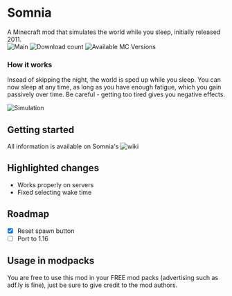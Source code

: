 # Somnia
A Minecraft mod that simulates the world while you sleep, initially released 2011.  
![Main](https://github.com/Su5eD/Somnia/workflows/Main/badge.svg)
![Download count](http://cf.way2muchnoise.eu/full_400796_downloads.svg)
![Available MC Versions](http://cf.way2muchnoise.eu/versions/400796.svg)
### How it works
Insead of skipping the night, the world is sped up while you sleep.
You can now sleep at any time, as long as you have enough fatigue, which you gain passively over time. 
Be careful - getting too tired gives you negative effects.

![Simulation](src/main/resources/assets/somnia/wiki/simulation.gif)

## Getting started
All information is available on Somnia's ![wiki](https://github.com/Su5eD/Somnia/wiki)

## Highlighted changes
- Works properly on servers
- Fixed selecting wake time

## Roadmap

- [X] Reset spawn button
- [ ] Port to 1.16

## Usage in modpacks
You are free to use this mod in your FREE mod packs (advertising such as adf.ly is fine), just be sure to give credit to the mod authors.
